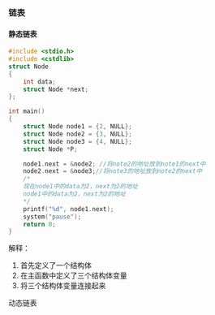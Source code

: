 ### 链表

#### 静态链表

```c
#include <stdio.h>
#include <cstdlib>
struct Node
{
    int data;
    struct Node *next;
};

int main()
{
    struct Node node1 = {2, NULL};
    struct Node node2 = {3, NULL};
    struct Node node3 = {4, NULL};
    struct Node *P;

    node1.next = &node2; //将note2的地址放到note1的next中
    node2.next = &node3;//将note3的地址放到note2的next中
    /*
    现在node1中的data为2，next为2的地址
    node1中的data为2，next为2的地址
    */
    printf("%d", node1.next);
    system("pause");
    return 0;
}
```

解释：

1. 首先定义了一个结构体
2. 在主函数中定义了三个结构体变量
3. 将三个结构体变量连接起来

动态链表